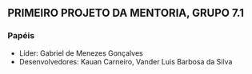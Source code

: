 ## PRIMEIRO PROJETO DA MENTORIA, GRUPO 7.1

### Papéis

- Líder: Gabriel de Menezes Gonçalves
- Desenvolvedores: Kauan Carneiro, Vander Luis Barbosa da Silva

